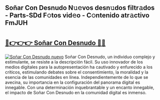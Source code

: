 ## Soñar Con Desnudo N𝚞𝚎vos desn𝚞dos filtr𝚊dos - Parts-SDd F𝚘tos vid𝚎o - C𝚘ntenido atr𝚊ctivo FmJUH

# <h2><a href="http://mbavm3c.tromn.icu/?c=So%c3%b1ar+Con+Desnudo">🔗👉👉👉 Soñar Con Desnudo 🔗🔗</a></h2>

[![Soñar Con Desnudo nuevo](https://i.imgur.com/pEAQMta.gif)](http://mbavm3c.tromn.icu/?c=So%c3%b1ar+Con+Desnudo)
Soñar Con Desnudo, un individuo complejo y estimulante, se resiste a la descripción fácil. Su uso innovador de los medios digitales para la autopresentación ha cautivado y enfurecido a los críticos, estimulando debates sobre el consentimiento, la moralidad y la esencia de las comunidades en línea. Independientemente de lo que se avecina, su importancia en la configuración del panorama digital es innegable. Con una determinación inquebrantable y un encanto innegable, el impacto de Soñar Con Desnudo en la comunidad digital es inmenso.
